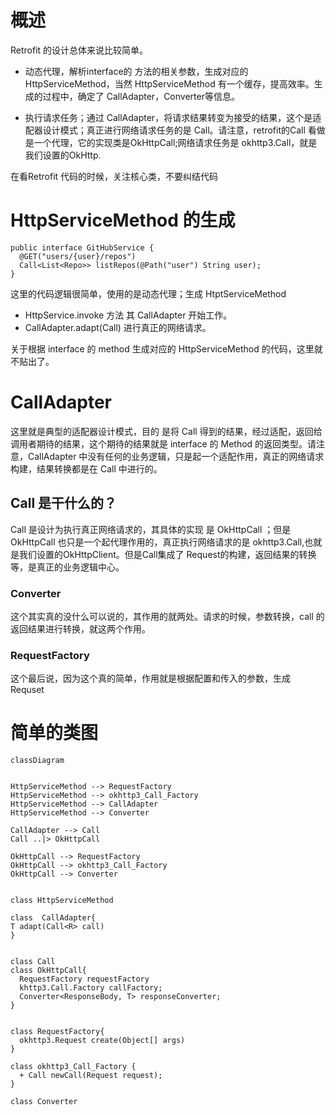 
# 概述

Retrofit 的设计总体来说比较简单。

- 动态代理，解析interface的 方法的相关参数，生成对应的 HttpServiceMethod，当然 HttpServiceMethod 有一个缓存，提高效率。生成的过程中，确定了 CallAdapter，Converter等信息。
  
- 执行请求任务；通过 CallAdapter，将请求结果转变为接受的结果，这个是适配器设计模式；真正进行网络请求任务的是 Call。请注意，retrofit的Call 看做是一个代理，它的实现类是OkHttpCall;网络请求任务是 okhttp3.Call，就是我们设置的OkHttp.
  


在看Retrofit 代码的时候，关注核心类，不要纠结代码



# HttpServiceMethod 的生成

```
public interface GitHubService {
  @GET("users/{user}/repos")
  Call<List<Repo>> listRepos(@Path("user") String user);
}
```



这里的代码逻辑很简单，使用的是动态代理；生成 HtptServiceMethod

- HttpService.invoke 方法 其 CallAdapter 开始工作。
-  CallAdapter.adapt(Call) 进行真正的网络请求。


关于根据 interface 的 method 生成对应的 HttpServiceMethod 的代码，这里就不贴出了。





# CallAdapter

这里就是典型的适配器设计模式，目的 是将 Call 得到的结果，经过适配，返回给 调用者期待的结果，这个期待的结果就是  interface 的 Method 的返回类型。请注意，CallAdapter 中没有任何的业务逻辑，只是起一个适配作用，真正的网络请求构建，结果转换都是在 Call 中进行的。



 ## Call 是干什么的？

  Call 是设计为执行真正网络请求的，其具体的实现 是  OkHttpCall ；但是 OkHttpCall 也只是一个起代理作用的，真正执行网络请求的是  okhttp3.Call,也就是我们设置的OkHttpClient。但是Call集成了 Request的构建，返回结果的转换等，是真正的业务逻辑中心。


### Converter
 
 这个其实真的没什么可以说的，其作用的就两处。请求的时候，参数转换，call 的返回结果进行转换，就这两个作用。

 ###  RequestFactory

这个最后说，因为这个真的简单，作用就是根据配置和传入的参数，生成 Requset

# 简单的类图


``` mermaid
classDiagram


HttpServiceMethod --> RequestFactory
HttpServiceMethod --> okhttp3_Call_Factory
HttpServiceMethod --> CallAdapter
HttpServiceMethod --> Converter

CallAdapter --> Call
Call ..|> OkHttpCall

OkHttpCall --> RequestFactory
OkHttpCall --> okhttp3_Call_Factory
OkHttpCall --> Converter


class HttpServiceMethod

class  CallAdapter{
T adapt(Call<R> call)
}


class Call
class OkHttpCall{
  RequestFactory requestFactory
  khttp3.Call.Factory callFactory;
  Converter<ResponseBody, T> responseConverter;
}


class RequestFactory{
  okhttp3.Request create(Object[] args)
}

class okhttp3_Call_Factory {
  + Call newCall(Request request);
}

class Converter
```

















